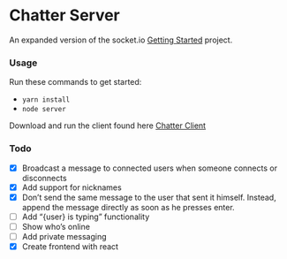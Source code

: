 # Chatter Server

An expanded version of the socket.io [Getting Started](http://socket.io/get-started/chat/) project.

### Usage

Run these commands to get started:

* `yarn install`
* `node server`

Download and run the client found here [Chatter Client](https://github.com/jeanmarcjones/chatter)

### Todo

- [x] Broadcast a message to connected users when someone connects or disconnects
- [x] Add support for nicknames
- [x] Don’t send the same message to the user that sent it himself. Instead, append the message directly as soon as he presses enter.
- [ ] Add “{user} is typing” functionality
- [ ] Show who’s online
- [ ] Add private messaging
- [x] Create frontend with react
